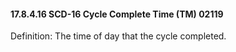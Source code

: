 #### 17.8.4.16 SCD-16 Cycle Complete Time (TM) 02119

Definition: The time of day that the cycle completed.
